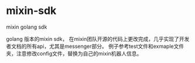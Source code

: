 # mixin-sdk
mixin golang sdk

golang 版本的mixin sdk， 在mixin团队开源的代码上更改完成，几乎实现了开发者文档的所有api，尤其是messenger部分。
例子参考test文件和exmaple文件夹，注意修改config文件，替换为自己的mixin机器人信息。
